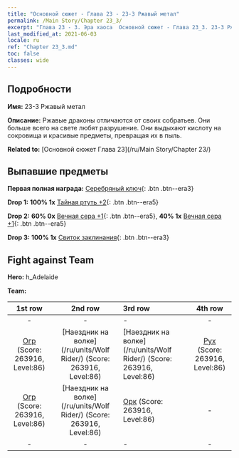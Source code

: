 ```yaml
---
title: "Основной сюжет - Глава 23 - 23-3 Ржавый метал"
permalink: /Main Story/Chapter 23_3/
excerpt: "Глава 23 - 3. Эра хаоса  Основной сюжет - Глава 23_3. 23-3 Ржавый метал"
last_modified_at: 2021-06-03
locale: ru
ref: "Chapter 23_3.md"
toc: false
classes: wide
---
```


## Подробности

 **Имя:** 23-3 Ржавый метал

 **Описание:** Ржавые драконы отличаются от своих собратьев. Они больше всего на свете любят разрушение. Они выдыхают кислоту на сокровища и красивые предметы, превращая их в пыль.

 **Related to:** [Основной сюжет Глава 23](/ru/Main Story/Chapter 23/)

## Выпавшие предметы

 **Первая полная награда:** [Серебряный ключ](/ItemsRU/con_693/){: .btn .btn--era3}

 **Drop 1:** **100% 1x** [Тайная ртуть +2](/ItemsRU/mat_77/){: .btn .btn--era5}

 **Drop 2:** **60% 0x** [Вечная сера +1](/ItemsRU/mat_71/){: .btn .btn--era5}, **40% 1x** [Вечная сера +1](/ItemsRU/mat_71/){: .btn .btn--era5}

 **Drop 3:** **100% 1x** [Свиток заклинания](/ItemsRU/con_694/){: .btn .btn--era3}


## Fight against Team
 **Hero:** h_Adelaide

 **Team:**


  | 1st row | 2nd row | 3rd row | 4th row |
  |:----:|:----:|:----|:----:|
  | - | - | - | - |
  | [Огр](/ru/units/Ogre/) (Score: 263916, Level:86)  | [Наездник на волке](/ru/units/Wolf Rider/) (Score: 263916, Level:86)  | [Наездник на волке](/ru/units/Wolf Rider/) (Score: 263916, Level:86)  | [Рух](/ru/units/Roc/) (Score: 263916, Level:86)  |
  | [Огр](/ru/units/Ogre/) (Score: 263916, Level:86)  | [Наездник на волке](/ru/units/Wolf Rider/) (Score: 263916, Level:86)  | [Орк](/ru/units/Orc/) (Score: 263916, Level:86)  | - |
  | - | - | - | - |


